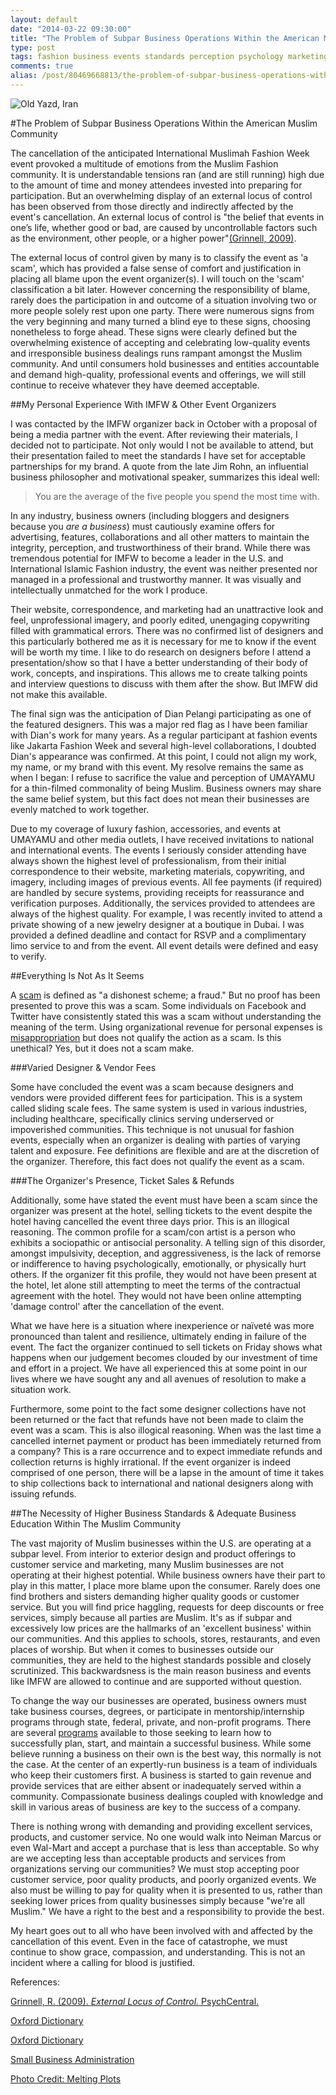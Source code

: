 ```yaml
---
layout: default
date: "2014-03-22 09:30:00"
title: "The Problem of Subpar Business Operations Within the American Muslim Community"
type: post
tags: fashion business events standards perception psychology marketing
comments: true
alias: /post/80469668813/the-problem-of-subpar-business-operations-within/index.html
---
```


![Old Yazd, Iran](img/Yazd2_cro.jpg)

#The Problem of Subpar Business Operations Within the American Muslim Community

The cancellation of the anticipated International Muslimah Fashion Week event provoked a multitude of emotions from the Muslim Fashion community. It is understandable tensions ran (and are still running) high due to the amount of time and money attendees invested into preparing for participation. But an overwhelming display of an external locus of control has been observed from those directly and indirectly affected by the event's cancellation. An external locus of control is "the belief that events in one’s life, whether good or bad, are caused by uncontrollable factors such as the environment, other people, or a higher power"[(Grinnell, 2009)][1].

The external locus of control given by many is to classify the event as 'a scam', which has provided a false sense of comfort and justification in placing all blame upon the event organizer(s). I will touch on the 'scam' classification a bit later. However concerning the responsibility of blame, rarely does the participation in and outcome of a situation involving two or more people solely rest upon one party. There were numerous signs from the very beginning and many turned a blind eye to these signs, choosing nonetheless to forge ahead. These signs were clearly defined but the overwhelming existence of accepting and celebrating low-quality events and irresponsible business dealings runs rampant amongst the Muslim community. And until consumers hold businesses and entities accountable and demand high-quality, professional events and offerings, we will still continue to receive whatever they have deemed acceptable.

##My Personal Experience With IMFW &amp; Other Event Organizers

I was contacted by the IMFW organizer back in October with a proposal of being a media partner with the event. After reviewing their materials, I decided not to participate. Not only would I not be available to attend, but their presentation failed to meet the standards I have set for acceptable partnerships for my brand. A quote from the late Jim Rohn, an influential business philosopher and motivational speaker, summarizes this ideal well: 

>You are the average of the five people you spend the most time with.

In any industry, business owners (including bloggers and designers because you *are a business*) must cautiously examine offers for advertising, features, collaborations and all other matters to maintain the integrity, perception, and trustworthiness of their brand. While there was tremendous potential for IMFW to become a leader in the U.S. and International Islamic Fashion industry, the event was neither presented nor managed in a professional and trustworthy manner. It was visually and intellectually unmatched for the work I produce. 

Their website, correspondence, and marketing had an unattractive look and feel, unprofessional imagery, and poorly edited, unengaging copywriting filled with grammatical errors. There was no confirmed list of designers and this particularly bothered me as it is necessary for me to know if the event will be worth my time. I like to do research on designers before I attend a presentation/show so that I have a better understanding of their body of work, concepts, and inspirations. This allows me to create talking points and interview questions to discuss with them after the show. But IMFW did not make this available.

The final sign was the anticipation of Dian Pelangi participating as one of the featured designers. This was a major red flag as I have been familiar with Dian's work for many years. As a regular participant at fashion events like Jakarta Fashion Week and several high-level collaborations, I doubted Dian's appearance was confirmed. At this point, I could not align my work, my name, or my brand with this event. My resolve remains the same as when I began: I refuse to sacrifice the value and perception of UMAYAMU for a thin-filmed commonality of being Muslim. Business owners may share the same belief system, but this fact does not mean their businesses are evenly matched to work together.

Due to my coverage of luxury fashion, accessories, and events at UMAYAMU and other media outlets, I have received invitations to national and international events. The events I seriously consider attending have always shown the highest level of professionalism, from their initial correspondence to their website, marketing materials, copywriting, and imagery, including images of previous events. All fee payments (if required) are handled by secure systems, providing receipts for reassurance and verification purposes. Additionally, the services provided to attendees are always of the highest quality. For example, I was recently invited to attend a private showing of a new jewelry designer at a boutique in Dubai. I was provided a defined deadline and contact for RSVP and a complimentary limo service to and from the event. All event details were defined and easy to verify.

##Everything Is Not As It Seems

A [scam][2] is defined as "a dishonest scheme; a fraud." But no proof has been presented to prove this was a scam. Some individuals on Facebook and Twitter have consistently stated this was a scam without understanding the meaning of the term. Using organizational revenue for personal expenses is [misappropriation][3] but does not qualify the action as a scam. Is this unethical? Yes, but it does not a scam make.

###Varied Designer &amp; Vendor Fees

Some have concluded the event was a scam because designers and vendors were provided different fees for participation. This is a system called sliding scale fees. The same system is used in various industries, including healthcare, specifically clinics serving underserved or impoverished communities. This technique is not unusual for fashion events, especially when an organizer is dealing with parties of varying talent and exposure. Fee definitions are flexible and are at the discretion of the organizer. Therefore, this fact does not qualify the event as a scam.

###The Organizer's Presence, Ticket Sales &amp; Refunds

Additionally, some have stated the event must have been a scam since the organizer was present at the hotel, selling tickets to the event despite the hotel having cancelled the event three days prior. This is an illogical reasoning. The common profile for a scam/con artist is a person who exhibits a sociopathic or antisocial personality. A telling sign of this disorder, amongst impulsivity, deception, and aggressiveness, is the lack of remorse or indifference to having psychologically, emotionally, or physically hurt others. If the organizer fit this profile, they would not have been present at the hotel, let alone still attempting to meet the terms of the contractual agreement with the hotel. They would not have been online attempting 'damage control' after the cancellation of the event.

What we have here is a situation where inexperience or naïveté was more pronounced than talent and resilience, ultimately ending in failure of the event. The fact the organizer continued to sell tickets on Friday shows what happens when our judgement becomes clouded by our investment of time and effort in a project. We have all experienced this at some point in our lives where we have sought any and all avenues of resolution to make a situation work.

Furthermore, some point to the fact some designer collections have not been returned or the fact that refunds have not been made to claim the event was a scam. This is also illogical reasoning. When was the last time a cancelled internet payment or product has been immediately returned from a company? This is a rare occurrence and to expect immediate refunds and collection returns is highly irrational. If the event organizer is indeed comprised of one person, there will be a lapse in the amount of time it takes to ship collections back to international and national designers along with issuing refunds.

##The Necessity of Higher Business Standards &amp; Adequate Business Education Within The Muslim Community

The vast majority of Muslim businesses within the U.S. are operating at a subpar level. From interior to exterior design and product offerings to customer service and marketing, many Muslim businesses are not operating at their highest potential. While business owners have their part to play in this matter, I place more blame upon the consumer. Rarely does one find brothers and sisters demanding higher quality goods or customer service. But you will find price haggling, requests for deep discounts or free services, simply because all parties are Muslim. It's as if subpar and excessively low prices are the hallmarks of an 'excellent business' within our communities. And this applies to schools, stores, restaurants, and even places of worship. But when it comes to businesses outside our communities, they are held to the highest standards possible and closely scrutinized. This backwardsness is the main reason business and events like IMFW are allowed to continue and are supported without question. 

To change the way our businesses are operated, business owners must take business courses, degrees, or participate in mentorship/internship programs through state, federal, private, and non-profit programs. There are several [programs][4] available to those seeking to learn how to successfully plan, start, and maintain a successful business. While some believe running a business on their own is the best way, this normally is not the case. At the center of an expertly-run business is a team of individuals who keep their customers first. A business is started to gain revenue and provide services that are either absent or inadequately served within a community. Compassionate business dealings coupled with knowledge and skill in various areas of business are key to the success of a company. 

There is nothing wrong with demanding and providing excellent services, products, and customer service. No one would walk into Neiman Marcus or even Wal-Mart and accept a purchase that is less than acceptable. So why are we accepting less than acceptable products and services from organizations serving our communities? We must stop accepting poor customer service, poor quality products, and poorly organized events. We also must be willing to pay for quality when it is presented to us, rather than seeking lower prices from quality businesses simply because "we're all Muslim." We have a right to the best and a responsibility to provide the best.

My heart goes out to all who have been involved with and affected by the cancellation of this event. Even in the face of catastrophe, we must continue to show grace, compassion, and understanding. This is not an incident where a calling for blood is justified.

References:

[Grinnell, R. (2009). *External Locus of Control.* PsychCentral.][1]

[Oxford Dictionary][2]

[Oxford Dictionary][3]

[Small Business Administration][4]

[Photo Credit: Melting Plots][5]


[1]: http://psychcentral.com/encyclopedia/2009/external-locus-of-control/

[2]: http://www.oxforddictionaries.com/us/definition/american_english/scam?q=scam

[3]: http://www.oxforddictionaries.com/us/definition/american_english/misappropriation?q=misappropriation

[4]: http://www.sba.gov/

[5]: http://meltingplots.com/2010/08/navigating-the-middle-east/